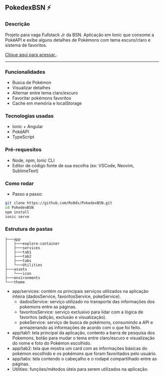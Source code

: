 ## PokedexBSN ⚡

### Descrição
Projeto para vaga Fullstack Jr da BSN.
Aplicação em Ionic que consome a PokéAPI e exibe alguns detalhes de Pokémons com tema escuro/claro e sistema de favoritos.

[Clique aqui para acessar.](https://pokedexbsn.vercel.app/tabs/tab1).
<hr />

### Funcionalidades
* Busca de Pokémon
* Visualizar detalhes
* Alternar entre tema claro/escuro
* Favoritar pokémons favoritos
* Cache em memória e localStorage

### Tecnologias usadas
* Ionic + Angular
* PokéAPI
* TypeScript

### Pré-requesitos
* Node, npm, Ionic CLI
* Editor de código fonte de sua escolha (ex: VSCode, Neovim, SublimeText)

### Como rodar
* Passo a passo:
``` bash
git clone https://github.com/Ro0ds/PokedexBSN.git
cd PokedexBSN
npm install
ionic serve
```

### Estrutura de pastas
```
├───app
│   ├───explore-container
│   ├───services
│   ├───tab1
│   ├───tab2
│   ├───tabs
│   └───Utilities
├───assets
│   └───icon
├───environments
└───theme
```

* app/services: contém os principais serviços utilizados na aplicação inteira (dadosService, favoritosService, pokeService).
  * dadosService: serviço utilizado no transporte das informações dos pokemons entre as páginas.
  * favoritosService: serviço exclusivo para lidar com a lógica de favoritos (adição, exclusão e visualização).
  * pokeService: serviço de busca de pokémons, consumindo a API e armazenando as informações de acordo com o que foi feito.
* app/tab1: tela principal da aplicação, contento a barra de pesquisa dos Pokemons, botão para mudar o tema entre claro/escuro e visualização do nome e foto do Pokémon escolhido.
* app/tab2: tela que mostra um card com as informações básicas do pokémon escolhido e os pokémons que foram favoritados pelo usuário.
* app/tabs: tela contendo o cabeçalho e o rodapé compartilhado entre as páginas.
* Utilities: funções/métodos úteis para serem utilizados na aplicação.
